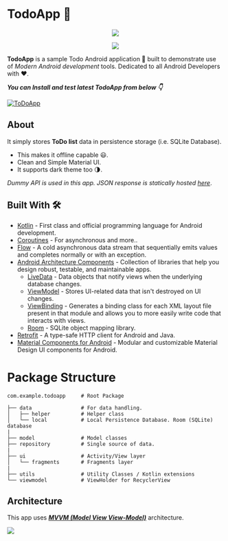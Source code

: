 # TodoApp 📃
<p align="center" width="100%">
    <img src="https://user-images.githubusercontent.com/47205113/155833951-cdcfa64a-c446-42f3-88a9-c5f713903598.png">
</p>
<p align="center" width="100%">
    <img src="https://user-images.githubusercontent.com/47205113/155833958-807afd44-ecf3-4c9a-b7c4-d33ba925ed02.png">
</p>

**TodoApp** is a sample  Todo  Android application 📱 built to demonstrate use of *Modern Android development* tools. Dedicated to all Android Developers with ❤️. 

***You can Install and test latest TodoApp from below 👇***

[![ToDoApp](https://img.shields.io/badge/TodoApp📃-APK-red.svg?style=for-the-badge&logo=android)](https://github.com/Yashgugaliya/TodoApp/blob/master/TodoApp.apk)


## About
It simply stores **ToDo list** data in persistence storage (i.e. SQLite Database). 
- This makes it offline capable 😃. 
- Clean and Simple Material UI.
- It supports dark theme too 🌗.

*Dummy API is used in this app. JSON response is statically hosted [here](https://patilshreyas.github.io/DummyFoodiumApi/api/posts/)*.

## Built With 🛠
- [Kotlin](https://kotlinlang.org/) - First class and official programming language for Android development.
- [Coroutines](https://kotlinlang.org/docs/reference/coroutines-overview.html) - For asynchronous and more..
- [Flow](https://kotlin.github.io/kotlinx.coroutines/kotlinx-coroutines-core/kotlinx.coroutines.flow/-flow/) - A cold asynchronous data stream that sequentially emits values and completes normally or with an exception.
- [Android Architecture Components](https://developer.android.com/topic/libraries/architecture) - Collection of libraries that help you design robust, testable, and maintainable apps.
  - [LiveData](https://developer.android.com/topic/libraries/architecture/livedata) - Data objects that notify views when the underlying database changes.
  - [ViewModel](https://developer.android.com/topic/libraries/architecture/viewmodel) - Stores UI-related data that isn't destroyed on UI changes. 
  - [ViewBinding](https://developer.android.com/topic/libraries/view-binding) - Generates a binding class for each XML layout file present in that module and allows you to more easily write code that interacts with views.
  - [Room](https://developer.android.com/topic/libraries/architecture/room) - SQLite object mapping library.
- [Retrofit](https://square.github.io/retrofit/) - A type-safe HTTP client for Android and Java.
- [Material Components for Android](https://github.com/material-components/material-components-android) - Modular and customizable Material Design UI components for Android.

# Package Structure
    
    com.example.todoapp     # Root Package
    
    ├── data                # For data handling.
    │   ├── helper          # Helper class     
    │   └── local           # Local Persistence Database. Room (SQLite) database
    |
    ├── model               # Model classes
    ├── repository          # Single source of data.           
    |
    ├── ui                  # Activity/View layer
    │   └── fragments       # Fragments layer
    |  
    ├── utils               # Utility Classes / Kotlin extensions  
    └── viewmodel           # ViewHolder for RecyclerView
  


## Architecture
This app uses [***MVVM (Model View View-Model)***](https://developer.android.com/jetpack/docs/guide#recommended-app-arch) architecture.

![](https://developer.android.com/topic/libraries/architecture/images/final-architecture.png)

